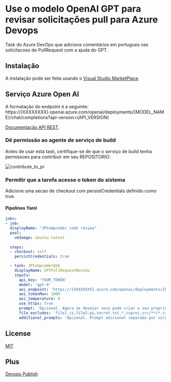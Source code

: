 # Use o modelo OpenAI GPT para revisar solicitações pull para Azure Devops
Task do Azure DevOps que adiciona comentários em portugues nas solicitacoes de PullRequest com a ajuda do GPT.

## Instalação
A instalação pode ser feita usando o [Visual Studio MarketPlace](https://marketplace.visualstudio.com/publishers/jpcompcombr).

## Serviço Azure Open AI
A formatação do endpoint é a seguinte: https://{XXXXXXXX}.openai.azure.com/openai/deployments/{MODEL_NAME}/chat/completions?api-version={API_VERSION}

[Documentação API REST](https://learn.microsoft.com/pt-br/azure/ai-services/openai/reference).

### Dê permissão ao agente de serviço de build
Antes de usar esta task, certifique-se de que o serviço de build tenha permissoes para contribuir em seu REPOSITORIO:

![contribute_to_pr](https://github.com/jpitapeva/extensao-devops-pull-request/blob/main/images/contribute_to_pr.png?raw=true)

### Permitir que a tarefa acesse o token do sistema
Adicione uma secao de checkout com persistCredentials definido como true.

#### Pipelines Yaml
```yaml
jobs:
- job:
  displayName: "JPCompcombr code review"
  pool:
    vmImage: ubuntu-latest 
 
  steps:
  - checkout: self
    persistCredentials: true

  - task: JPCompcombr@26
    displayName: GPTPullRequestReview
    inputs:
      api_key: 'YOUR_TOKEN'
      model: 'gpt-4'
      aoi_endpoint: 'https://{XXXXXXXX}.azure.com/openai/deployments/{MODEL_NAME}/chat/completions?api-version={API_VERSION}'
      aoi_tokenMax: 1000
      aoi_temperature: 0
      use_https: true
      prompt: 'Opcional. Agora se desejar voce pode criar o seu proprio prompt, exemplo. Atue como revisor de código de uma solicitação de pull, fornecendo feedback sobre possíveis bugs e problemas de código limpo.\nVocê recebe as alterações da solicitação de pull em um formato de patch.\nCada entrada de patch tem a mensagem de confirmação na linha de assunto, seguida pelas alterações de código (diffs) em um formato unidiff.\n\nComo revisor de código, sua tarefa é:\n- Revisar apenas as linhas adicionadas, editadas ou excluídas.\n- Se não houver bugs e as alterações estiverem corretas, escreva apenas 'Sem feedback'.\n- Se houver bugs ou alterações de código incorretas, não escreva 'Sem feedback'.'
      file_excludes: 'file1.js,file2.py,secret.txt,*.csproj,src/**/*.csproj'
      additional_prompts: 'Opcional. Prompt adicional separado por virgula, exemplo: corrija a nomenclatura de variaveis, garanta identacao consistente, revise a abordagem de tratamento de erros'
```

## License
[MIT](https://raw.githubusercontent.com/mlarhrouch/azure-pipeline-gpt-pr-review/main/LICENSE)

## Plus
[Devops Publish](https://learn.microsoft.com/en-us/azure/devops/extend/publish/overview?view=azure-devops)
